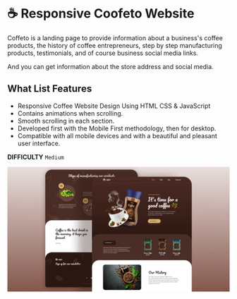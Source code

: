 # ☕ Responsive Coofeto Website

Coffeto is a landing page to provide information about a business's coffee products, the history of coffee entrepreneurs, step by step manufacturing products, testimonials, and of course business social media links.

And you can get information about the store address and social media.

## What List Features
- Responsive Coffee Website Design Using HTML CSS & JavaScript
- Contains animations when scrolling.
- Smooth scrolling in each section.
- Developed first with the Mobile First methodology, then for desktop.
- Compatible with all mobile devices and with a beautiful and pleasant user interface.

<b>DIFFICULTY</b>
`Medium`

![preview img](/preview.png)
